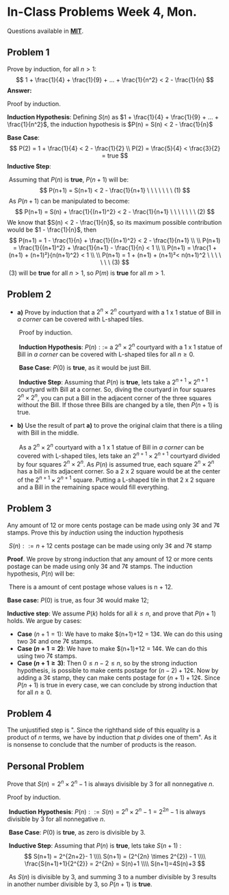 # In-Class Problems Week 4, Mon.

Questions available in **[MIT](https://openlearninglibrary.mit.edu/assets/courseware/v1/0e35e888cf416aa729f9177abb0a70c1/asset-v1:OCW+6.042J+2T2019+type@asset+block/MIT6_042JS15_cp8.pdf)**.

## Problem 1

Prove by induction, for all $n > 1$:
$$
1 + \frac{1}{4} + \frac{1}{9} + ... + \frac{1}{n^2} < 2 - \frac{1}{n}
$$
**Answer:**

Proof by induction.

**Induction Hypothesis**:  Defining $S(n)$ as $1 + \frac{1}{4} + \frac{1}{9} + ... + \frac{1}{n^2}$, the induction hypothesis is  $P(n) = S(n) < 2 - \frac{1}{n}$

**Base Case**:
$$
P(2) = 1 + \frac{1}{4} < 2 - \frac{1}{2}
\\
P(2) = \frac{5}{4} < \frac{3}{2} = true
$$
**Inductive Step**:

​	Assuming that $P(n)$ is **true**, $P(n+1)$ will be:
$$
P(n+1) = S(n+1) < 2 - \frac{1}{n+1} \ \ \ \ \ \ \ (1)
$$
​	As $P(n+1)$ can be manipulated to become:
$$
P(n+1) = S(n) + \frac{1}{(n+1)^2} < 2 - \frac{1}{n+1} \ \ \ \ \ \ \  (2)
$$
We know that $S(n) < 2 - \frac{1}{n}$, so its maximum possible contribution would be $1 - \frac{1}{n}$, then
$$
P(n+1) = 1 - \frac{1}{n} + \frac{1}{(n+1)^2} < 2 - \frac{1}{n+1}
\\
\\
P(n+1) = \frac{1}{(n+1)^2} + \frac{1}{n+1} - \frac{1}{n} < 1
\\
\\
P(n+1) = \frac{1 + (n+1) + (n+1)²}{n(n+1)^2} < 1
\\
\\
P(n+1) = 1 + (n+1) + (n+1)²< n(n+1)^2 \ \ \ \ \ \ \  (3)
$$
​		(3) will be **true** for all $n > 1$, so $P(m)$ is **true** for all $m > 1$.

## Problem 2

* **a)** Prove by induction that a $2^n \times 2^n$ courtyard with a 1 x 1 statue of Bill in *a corner* can be covered with L-shaped tiles.

  ​	Proof by induction.

  ​	**Induction Hypothesis**: $P(n) ::=$ a $2^n \times 2^n$ courtyard with a 1 x 1 statue of Bill in *a corner* can be covered with L-shaped tiles for all $n \geq 0$.

  ​	**Base Case**: $P(0)$ is **true**, as it would be just Bill.

  ​	**Inductive Step**: Assuming that $P(n)$ is **true**, lets take a $2^{n+1} \times 2^{n+1}$ courtyard with Bill at a corner. So, diving the courtyard in four squares $2^n \times 2^n$, you can put a Bill in the adjacent corner of the three squares without the Bill. If those three Bills are changed by a tile, then $P(n+1)$ is true.

* **b)** Use the result of part **a)** to prove the original claim that there is a tiling with Bill in the middle.

  ​	As a $2^n \times 2^n$ courtyard with a 1 x 1 statue of Bill in *a corner* can be covered with L-shaped tiles, lets take an $2^{n+1} \times 2^{n+1}$ courtyard divided by four squares $2^n \times 2^n$. As $P(n)$ is assumed true, each square $2^{n} \times 2^{n}$ has a bill in its adjacent corner. So a 2 x 2 square would be at the center of the $2^{n+1} \times 2^{n+1}$ square. Putting a L-shaped tile in that 2 x 2 square and a Bill in the remaining space would fill everything.

## Problem 3

Any amount of 12 or more cents postage can be made using only 3¢ and 7¢ stamps. Prove this by *induction* using the induction hypothesis 

​		$S(n) ::= n + 12$ cents postage can be made using only 3¢ and 7¢ stamp

**Proof**. We prove by strong induction that any amount of 12 or more cents postage can be made using only 3¢ and 7¢ stamps. The induction hypothesis, $P(n)$ will be:

​		There is a amount of cent postage whose values is n + 12.

**Base case:** $P(0)$ is true, as four 3¢ would make 12;

**Inductive step**: We assume $P(k)$ holds for all $k \leq n$, and prove that $P(n+1)$ holds. We argue by cases:

* **Case** $(n+1 = 1)$: We have to make $(n+1)+12 = 13¢. We can do this using two 3¢ and one 7¢ stamps.
* **Case $(n+1=2)$**: We have to make $(n+1)+12 = 14¢. We can do this using two 7¢ stamps.
* **Case $(n+1 \geq 3)$**: Then $0 \leq n - 2 \leq n$, so by the strong induction hypothesis, is possible to make cents postage for $(n-2) + 12¢$. Now by adding a 3¢ stamp, they can make cents postage for $(n+1) + 12¢$. Since $P(n+1)$ is true in every case, we can conclude by strong induction that for all $n \geq 0$.

## Problem 4

The unjustified step is ". Since the righthand side of this equality is a product of $n$ terms, we have by induction that $p$ divides one of them". As it is nonsense to conclude that the number of products is the reason. 

## Personal Problem

Prove that  $S(n) = 2^n \times 2^n - 1$ is always divisible by 3 for all nonnegative $n$.

Proof by induction.

​	**Induction Hypothesis**: $P(n) ::= S(n) = 2^n \times 2^n - 1 = 2^{2n}-1$ is always divisible by 3 for all nonnegative $n$.

​	**Base Case**: $P(0)$ is **true**, as zero is divisible by 3.

​	**Inductive Step**: Assuming that $P(n)$ is **true**, lets take $S(n+1)$ :
$$
S(n+1) = 2^{2n+2}- 1
\\\\
S(n+1) = (2^{2n} \times 2^{2}) - 1
\\\\
\frac{S(n+1)+1}{2^{2}} = 2^{2n} = S(n)+1
\\\\
S(n+1)=4S(n)+3
$$

​	As $S(n)$ is divisible by 3, and summing 3 to a number divisible by 3 results in another number divisible by 3, so $P(n+1)$ is **true**.
